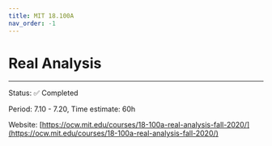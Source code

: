 ```yaml
---
title: MIT 18.100A
nav_order: -1
---
```


# Real Analysis

---

Status: ✅ Completed

Period: 7.10 - 7.20, Time estimate: 60h

Website: [https://ocw.mit.edu/courses/18-100a-real-analysis-fall-2020/](https://ocw.mit.edu/courses/18-100a-real-analysis-fall-2020/)
